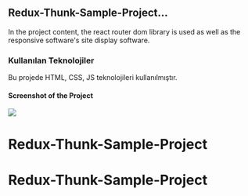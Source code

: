 
<h2>Redux-Thunk-Sample-Project...</h2>

In the project content, the react router dom library is used as well as the responsive software's site display software.

<h3>Kullanılan Teknolojiler</h3>

Bu projede HTML, CSS, JS  teknolojileri kullanılmıştır.

<h4>Screenshot of the Project</h4>	

![](Redux-Thunk.gif)





# Redux-Thunk-Sample-Project
# Redux-Thunk-Sample-Project
